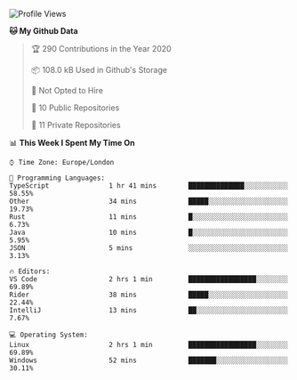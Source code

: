 <!--START_SECTION:waka-->
![Profile Views](http://img.shields.io/badge/Profile%20Views-0-blue)

**🐱 My Github Data** 

> 🏆 290 Contributions in the Year 2020
 > 
> 📦 108.0 kB Used in Github's Storage 
 > 
> 🚫 Not Opted to Hire
 > 
> 📜 10 Public Repositories 
 > 
> 🔑 11 Private Repositories  
 > 
📊 **This Week I Spent My Time On** 

```text
⌚︎ Time Zone: Europe/London

💬 Programming Languages: 
TypeScript               1 hr 41 mins        ██████████████░░░░░░░░░░░   58.55% 
Other                    34 mins             █████░░░░░░░░░░░░░░░░░░░░   19.73% 
Rust                     11 mins             █░░░░░░░░░░░░░░░░░░░░░░░░   6.73% 
Java                     10 mins             █░░░░░░░░░░░░░░░░░░░░░░░░   5.95% 
JSON                     5 mins              ░░░░░░░░░░░░░░░░░░░░░░░░░   3.13%

🔥 Editors: 
VS Code                  2 hrs 1 min         █████████████████░░░░░░░░   69.89% 
Rider                    38 mins             █████░░░░░░░░░░░░░░░░░░░░   22.44% 
IntelliJ                 13 mins             ██░░░░░░░░░░░░░░░░░░░░░░░   7.67%

💻 Operating System: 
Linux                    2 hrs 1 min         █████████████████░░░░░░░░   69.89% 
Windows                  52 mins             ███████░░░░░░░░░░░░░░░░░░   30.11%

```


<!--END_SECTION:waka-->